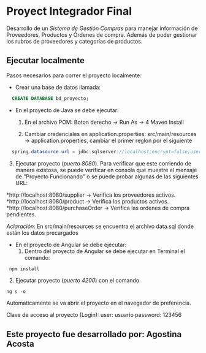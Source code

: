 # Proyect Integrador Final

Desarrollo de un *Sistema de Gestión Compras* para manejar información de Proveedores, Productos y Órdenes de compra. Además de poder gestionar los rubros de proveedores y categorías de productos.

## Ejecutar localmente

Pasos necesarios para correr el proyecto localmente:

- Crear una base de datos llamada:
```sql
  CREATE DATABASE bd_proyecto;
```
- En el proyecto de Java se debe ejecutar:
  1. En el archivo POM:
  Boton derecho -> Run As -> 4 Maven Install
  
  2. Cambiar credenciales en application.properties: src/main/resources -> application.properties, cambiar el primer reglon por el siguiente
```java
  spring.datasource.url = jdbc:sqlserver://localhost;encrypt=false;user=*NOMBRE DE USUARIO DE SQL*;password=*CONTRASEÑA DE SQL*;databaseName=bd_proyecto
```
  3. Ejecutar proyecto (*puerto 8080*). Para verificar que este corriendo de manera existosa, se puede verificar en consola que muestre el mensaje de "Proyecto Funcionando" o se puede probar algunas de las siguientes URL:

  *http://localhost:8080/supplier -> Verifica los proveedores activos.
  *http://localhost:8080/product -> Verifica los productos activos.
  *http://localhost:8080/purchaseOrder -> Verifica las ordenes de compra pendientes.

  *Aclaración*: En src/main/resources se encuentra el archivo data.sql donde están los datos precargados 

- En el proyecto de Angular se debe ejecutar:
  1. Dentro del proyecto de Angular se debe ejecutar en Terminal el comando:
```javascript
 npm install
```
  2. Ejecutar proyecto (*puerto 4200*) con el comando
  ```angular
 ng s -o
  ```
Automaticamente se va abrir el proyecto en el navegador de preferencia.


Clave de acceso al proyecto (Login):
user: usuario
password: 123456


## Este proyecto fue desarrollado por: **Agostina Acosta**

